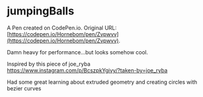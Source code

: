 # jumpingBalls

A Pen created on CodePen.io. Original URL: [https://codepen.io/Hornebom/pen/Zvpwvv](https://codepen.io/Hornebom/pen/Zvpwvv).

Damn heavy for performance...but looks somehow cool. 

Inspired by this piece of joe_ryba
https://www.instagram.com/p/BcszpkYgivy/?taken-by=joe_ryba

Had some great learning about extruded geometry and creating circles with bezier curves